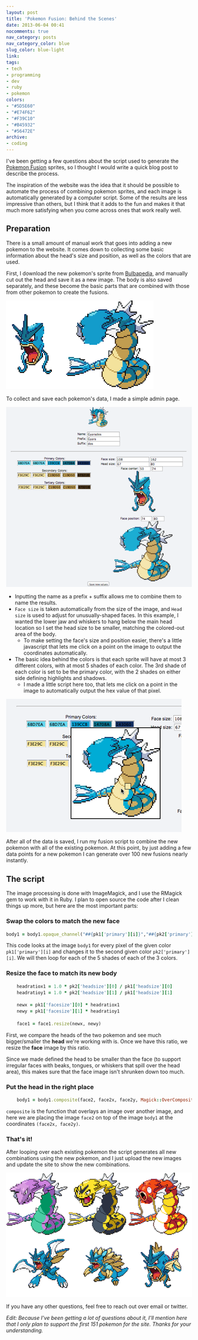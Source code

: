 ```yaml
---
layout: post
title: 'Pokemon Fusion: Behind the Scenes'
date: 2013-06-04 00:41
nocomments: true
nav_category: posts
nav_category_color: blue
slug_color: blue-light
link:
tags:
- tech
- programming
- dev
- ruby
- pokemon
colors:
- "#5D5E60"
- "#E74F62"
- "#F39C10"
- "#B45932"
- "#56472E"
archive:
- coding
---
```


I've been getting a few questions about the script used to generate the [Pokemon Fusion](http://pokemon.alexonsager.net) sprites, so I thought I would write a quick blog post to describe the process.

The inspiration of the website was the idea that it should be possible to automate the process of combining pokemon sprites, and each image is automatically generated by a computer script. Some of the results are less impressive than others, but I think that it adds to the fun and makes it that much more satisfying when you come across ones that work really well.

<!-- more -->

## Preparation

There is a small amount of manual work that goes into adding a new pokemon to the website. It comes down to collecting some basic information about the head's size and position, as well as the colors that are used.

First, I download the new pokemon's sprite from [Bulbapedia](http://bulbapedia.bulbagarden.net), and manually cut out the head and save it as a new image. The body is also saved separately, and these become the basic parts that are combined with those from other pokemon to create the fusions.

![Separating the head from the body](/assets/images/pokemon1.png)

To collect and save each pokemon's data, I made a simple admin page.

![Admin page](/assets/images/pokemon2.png)

- Inputting the name as a prefix + suffix allows me to combine them to name the results.
- `Face size` is taken automatically from the size of the image, and `Head size` is used to adjust for unusually-shaped faces. In this example, I wanted the lower jaw and whiskers to hang below the main head location so I set the head size to be smaller, matching the colored-out area of the body.
	- To make setting the face's size and position easier, there's a little javascript that lets me click on a point on the image to output the coordinates automatically.
- The basic idea behind the colors is that each sprite will have at most 3 different colors, with at most 5 shades of each color. The 3rd shade of each color is set to be the primary color, with the 2 shades on either side defining highlights and shadows.
	- I made a little script here too, that lets me click on a point in the image to automatically output the hex value of that pixel.

![Color picker widget](/assets/images/pokemon3.png)

After all of the data is saved, I run my fusion script to combine the new pokemon with all of the existing pokemon. At this point, by just adding a few data points for a new pokemon I can generate over 100 new fusions nearly instantly.

## The script

The image processing is done with ImageMagick, and I use the RMagick gem to work with it in Ruby. I plan to open source the code after I clean things up more, but here are the most important parts:

### Swap the colors to match the new face

```ruby
body1 = body1.opaque_channel("##{pk1['primary'][i]}","##{pk2['primary'][i]}")
```

This code looks at the image `body1` for every pixel of the given color `pk1['primary'][i]` and changes it to the second given color `pk2['primary'][i]`. We will then loop for each of the 5 shades of each of the 3 colors.

### Resize the face to match its new body
```ruby
	headratiox1 = 1.0 * pk2['headsize'][0] / pk1['headsize'][0]
	headratioy1 = 1.0 * pk2['headsize'][1] / pk1['headsize'][1]

	newx = pk1['facesize'][0] * headratiox1
	newy = pk1['facesize'][1] * headratioy1

	face1 = face1.resize(newx, newy)
```

First, we compare the heads of the two pokemon and see much bigger/smaller the **head** we're working with is. Once we have this ratio, we resize the **face** image by this ratio.

Since we made defined the head to be smaller than the face (to support irregular faces with beaks, tongues, or whiskers that spill over the head area), this makes sure that the face image isn't shrunken down too much.

### Put the head in the right place

```ruby
	body1 = body1.composite(face2, face2x, face2y, Magick::OverCompositeOp)
```


 `composite` is the function that overlays an image over another image, and here we are placing the image `face2` on top of the image `body1` at the coordinates `(face2x, face2y)`.

### That's it!

After looping over each existing pokemon the script generates all new combinations using the new pokemon, and I just upload the new images and update the site to show the new combinations.

![The results](/assets/images/pokemon4.png)

If you have any other questions, feel free to reach out over email or twitter.

_Edit: Because I've been getting a lot of questions about it, I'll mention here that I only plan to support the first 151 pokemon for the site. Thanks for your understanding._
